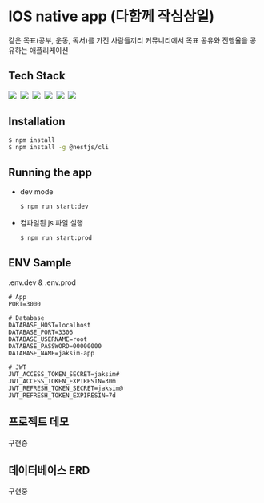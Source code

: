 # IOS native app (다함께 작심삼일)

같은 목표(공부, 운동, 독서)를 가진 사람들끼리 커뮤니티에서 목표 공유와 진행율을 공유하는 애플리케이션

## Tech Stack

<p>
  <img src="https://img.shields.io/badge/TypeScript-3178C6?style=flat-square&logo=TypeScript&logoColor=white"/></a>&nbsp
  <img src="https://img.shields.io/badge/NestJS-E0234E?style=flat-square&logo=NestJS&logoColor=white"/></a>&nbsp
  <img src="https://img.shields.io/badge/Docker-2496ED?style=flat-square&logo=Docker&logoColor=white"/></a>&nbsp
  <img src="https://img.shields.io/badge/GitHub Actions-2088FF?style=flat-square&logo=GitHub Actions&logoColor=white"/></a>&nbsp
  <img src="https://img.shields.io/badge/Amazon AWS-232F3E?style=flat-square&logo=Amazon AWS&logoColor=white"/></a>&nbsp
  <img src="https://img.shields.io/badge/MySQL-4479A1?style=flat-square&logo=MySQL&logoColor=white"/></a>&nbsp
</p>

## Installation

```bash
$ npm install
$ npm install -g @nestjs/cli
```

## Running the app

- dev mode
  ```bash
  $ npm run start:dev
  ```
- 컴파일된 js 파일 실행
  ```bash
  $ npm run start:prod
  ```

## ENV Sample

.env.dev & .env.prod

```
# App
PORT=3000

# Database
DATABASE_HOST=localhost
DATABASE_PORT=3306
DATABASE_USERNAME=root
DATABASE_PASSWORD=00000000
DATABASE_NAME=jaksim-app

# JWT
JWT_ACCESS_TOKEN_SECRET=jaksim#
JWT_ACCESS_TOKEN_EXPIRESIN=30m
JWT_REFRESH_TOKEN_SECRET=jaksim@
JWT_REFRESH_TOKEN_EXPIRESIN=7d
```

## 프로젝트 데모

구현중

## 데이터베이스 ERD

구현중
